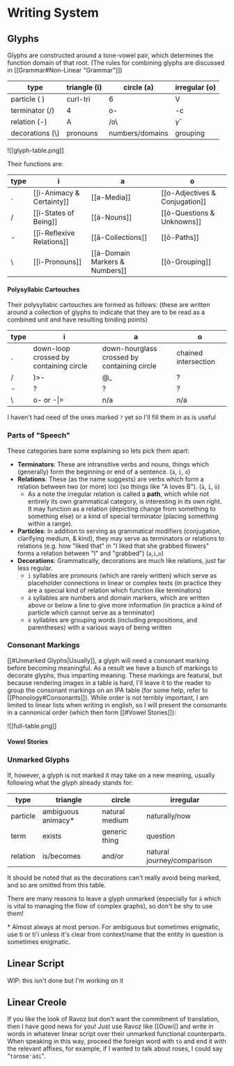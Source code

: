 # Writing System
## Glyphs
Glyphs are constructed around a tone-vowel pair, which determines the function domain of that root. (The rules for combining glyphs are discussed in [[Grammar#Non-Linear "Grammar"]])

type | triangle (i) | circle (a) | irregular (o) 
-|-|-|-
particle ( )| curl-tri | 6 | V 
terminator (/) | 4 | o- | -c
relation (-) | A | /o\ | $\gamma$ˇ 
decorations (\\) | pronouns | numbers/domains | grouping

![[glyph-table.png]]

Their functions are:

type | i | a | o
-|-|-|-
. | [[i-Animacy & Certainty]] | [[a-Media]] | [[o-Adjectives & Conjugation]]
/ | [[í-States of Being]] | [[á-Nouns]] | [[ó-Questions & Unknowns]]
\- | [[ī-Reflexive Relations]] | [[ā-Collections]] | [[ō-Paths]]
\\ | [[ì-Pronouns]] | [[à-Domain Markers & Numbers]] | [[ò-Grouping]]

#### Polysyllabic Cartouches
Their polysyllabic cartouches are formed as follows: (these are written around a collection of glyphs to indicate that they are to be read as a combined unit and have resulting binding points)

type | i | a | o
-|-|-|-
. | down-loop crossed by containing circle | down-hourglass crossed by containing circle | chained intersection
/ | )>- | @\_ | ?
\- | ? | ? | ?
\\ | o- or -\|> | n/a | n/a
I haven't had need of the ones marked `?` yet so I'll fill them in as is useful

### Parts of "Speech"
These categories bare some explaining so lets pick them apart:
- **Terminators**: These are intransitive verbs and nouns, things which (generally) form the beginning or end of a sentence. (`á`, `í`, `ó`)
- **Relations**: These (as the name suggests) are verbs which form a relation between two (or more) loci (so things like "A loves B"). (`ā`, `ī`, `ō`)
	- As a note the irregular relation is called a **path**, which while not entirely its own grammatical category, is interesting in its own right. It may function as a relation (depicting change from something to something else) or a kind of special terminator (placing something within a range).
- **Particles**: In addition to serving as grammatical modifiers (conjugation, clarifying medium, & kind), they may serve as terminators or relations to relations (e.g. how "liked that" in "I liked that she grabbed flowers" forms a relation between "I" and "grabbed") (`a`,`i`,`o`)
- **Decorations**: Grammatically, decorations are much like relations, just far less regular.
	- `ì` syllables are pronouns (which are rarely written) which serve as placeholder connections in linear or complex texts (in practice they are a special kind of relation which function like terminators)
	- `à` syllables are numbers and domain markers, which are written above or below a line to give more information (in practice a kind of particle which cannot serve as a terminator)
	- `ò` syllables are grouping words (including prepositions, and parentheses) with a various ways of being written
### Consonant Markings
[[#Unmarked Glyphs|Usually]], a glyph will need a consonant marking before becoming meaningful. As a result we have a bunch of markings to decorate glyphs, thus imparting meaning. These markings are featural, but because rendering images in a table is hard, I'll leave it to the reader to group the consonant markings on an IPA table (for some help, refer to [[Phonology#Consonants]]).
While order is not terribly important, I am limited to linear lists when writing in english, so I will present the consonants in a cannonical order (which then form [[#Vowel Stories]]):

![[full-table.png]]
#### Vowel Stories


### Unmarked Glyphs
If, however, a glyph is not marked it may take on a new meaning, usually following what the glyph already stands for:

type | triangle | circle | irregular
-|-|-|-
particle | ambiguous animacy\* | natural medium | naturally/now
term | exists | generic thing | question
relation | is/becomes | and/or | natural journey/comparison

It should be noted that as the decorations can't really avoid being marked, and so are omitted from this table.

There are many reasons to leave a glyph unmarked (especially for `ā` which is vital to managing the flow of complex graphs), so don't be shy to use them!

\* Almost always at most person. For ambiguous but sometimes enigmatic, use ti or ti'i unless it's clear from context/name that the entity in question is sometimes enigmatic.
## Linear Script
WIP: this isn't done but I'm working on it
## Linear Creole
If you like the look of Ravoz but don't want the commitment of translation, then I have good news for you! Just use Ravoz like [[Ouwi]] and write in words in whatever linear script over their unmarked functional counterparts. When speaking in this way, proceed the foreign word with `tò` and end it with the relevant affixes, for example, if I wanted to talk about roses, I could say "`tò`rose`'ádi`".
